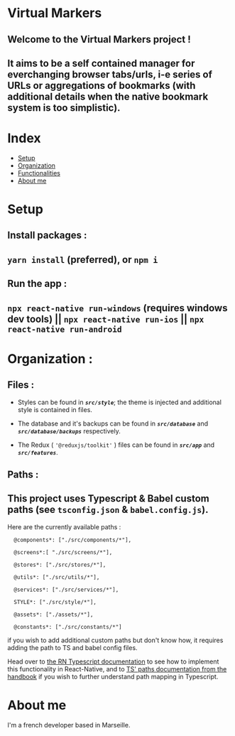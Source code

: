 # Virtual Markers

Welcome to the Virtual Markers project !
-


It aims to be a self contained manager for everchanging browser tabs/urls, i-e series of URLs or aggregations of bookmarks (with additional details when the native bookmark system is too simplistic).
-

# Index

- [Setup](doc:linking-to-pages#section-Setup)
- [Organization](doc:linking-to-pages#section-Organization)
- [Functionalities](doc:linking-to-pages#section-functionalities)
- [About me](doc:linking-to-pages#section-About-me)


# Setup

## Install packages :
 `yarn install` (preferred), or `npm i`
-
## Run the app : 
`npx react-native run-windows` (requires windows dev tools) || `npx react-native run-ios` || `npx react-native run-android` 
-

# Organization : 
## Files : 
- Styles can be found in **_`src/style`_**; the theme is injected and additional style is contained in files.

- The database and it's backups can be found in **_`src/database`_** and **_`src/database/backups`_** respectively.

- The Redux ( `'@reduxjs/toolkit'` ) files can be found in **_`src/app`_** and **_`src/features`_**.

## Paths : 

This project uses Typescript & Babel custom paths (see `tsconfig.json` & `babel.config.js`).
-

Here are the currently available paths :

      @components*: ["./src/components/*"],

      @screens*:[ "./src/screens/*"],
      
      @stores*: ["./src/stores/*"],
      
      @utils*: ["./src/utils/*"],
      
      @services*: ["./src/services/*"],
      
      STYLE*: ["./src/style/*"],
      
      @assets*: ["./assets/*"],
      
      @constants*: ["./src/constants/*"]

if you wish to add additional custom paths but don't know how, it requires adding the path to TS and babel config files. 

Head over to [the RN Typescript documentation](https://github.com/reactnative.dev/docs/0.60/typescript#using-custom-path-aliases-with-typescript) to see how to implement this functionality in React-Native, and to [TS' paths documentation from the handbook](https://www.typescriptlang.org/docs/handbook/module-resolution.html#path-mapping) if you wish to further understand path mapping in Typescript.

# About me

I'm a french developer based in Marseille.
